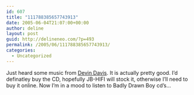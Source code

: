 ```yaml
---
id: 607
title: "111788385657743913"
date: 2005-06-04T21:07:00+00:00
author: deline
layout: post
guid: http://delineneo.com/?p=493
permalink: /2005/06/111788385657743913/
categories:
  - Uncategorized
---
```

Just heard some music from [Devin Davis](http://www.allmusic.com/cg/amg.dll?p=amg&sql=11:1fkzu3yaan8k). It is actually pretty good. I&#8217;d definatley buy the CD, hopefully JB-HIFI will stock it, otherwise I&#8217;ll need to buy it online. Now I&#8217;m in a mood to listen to Badly Drawn Boy cd&#8217;s&#8230;